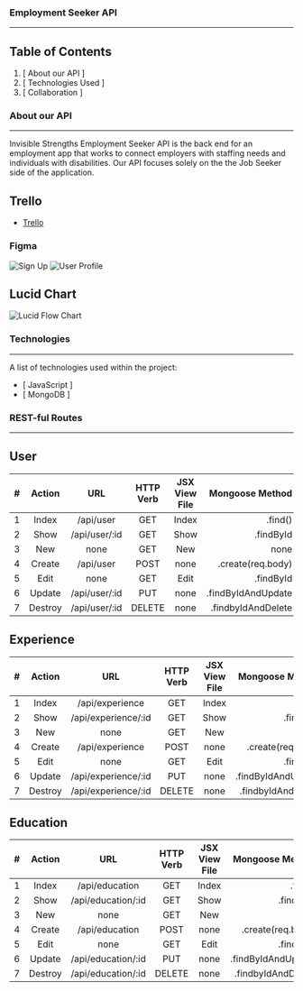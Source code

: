 ### Employment Seeker API
***
## Table of Contents
1. [ About our API ] 
2. [ Technologies Used ]
3. [ Collaboration ]

### About our API
***
Invisible Strengths Employment Seeker API is the back end for an employment app that works to connect employers with staffing needs and individuals with disabilities. 
Our API focuses solely on the the Job Seeker side of the application.
## Trello
* [Trello](/https://trello.com/b/h0TdY1a9/group-project-api)
### Figma
![ Sign Up ](https://i.imgur.com/qLxeCAf.png)
![ User Profile ](https://i.imgur.com/sDpLX3N.png)
## Lucid Chart
![Lucid Flow Chart](https://i.imgur.com/9FCgKn6.png)

### Technologies
***
A list of technologies used within the project:
* [ JavaScript ]
* [ MongoDB ]

### REST-ful Routes
***
## User
| # |  Action  | URL | HTTP Verb |  JSX View File  | Mongoose Method |
|:-----|:--------:|:--------:|:--------:|:--------:|------:|
| 1   | Index | /api/user | GET | Index | .find() |
| 2   |  Show  | /api/user/:id | GET | Show | .findById |
| 3   | New | none | GET | New | none |
| 4   | Create | /api/user | POST | none | .create(req.body) |
| 5   |  Edit  | none | GET | Edit | .findById |
| 6   | Update | /api/user/:id | PUT | none | .findByIdAndUpdate |
| 7   | Destroy | /api/user/:id | DELETE | none | .findbyIdAndDelete |

## Experience
| # |  Action  | URL | HTTP Verb |  JSX View File  | Mongoose Method |
|:-----|:--------:|:--------:|:--------:|:--------:|------:|
| 1   | Index | /api/experience | GET | Index | .find() |
| 2   |  Show  | /api/experience/:id | GET | Show | .findById |
| 3   | New | none | GET | New | none |
| 4   | Create | /api/experience | POST | none | .create(req.body) |
| 5   |  Edit  | none | GET | Edit | .findById |
| 6   | Update | /api/experience/:id | PUT | none | .findByIdAndUpdate |
| 7   | Destroy | /api/experience/:id | DELETE | none | .findbyIdAndDelete |

## Education
| # |  Action  | URL | HTTP Verb |  JSX View File  | Mongoose Method |
|:-----|:--------:|:--------:|:--------:|:--------:|------:|
| 1   | Index | /api/education | GET | Index | .find() |
| 2   |  Show  | /api/education/:id | GET | Show | .findById |
| 3   | New | none | GET | New | none |
| 4   | Create | /api/education | POST | none | .create(req.body) |
| 5   |  Edit  | none | GET | Edit | .findById |
| 6   | Update | /api/education/:id | PUT | none | .findByIdAndUpdate |
| 7   | Destroy | /api/education/:id | DELETE | none | .findbyIdAndDelete |
